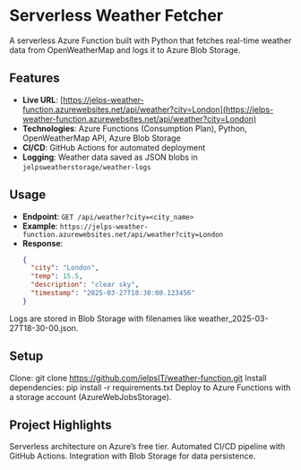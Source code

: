 ﻿# Serverless Weather Fetcher

A serverless Azure Function built with Python that fetches real-time weather data from OpenWeatherMap and logs it to Azure Blob Storage.

## Features
- **Live URL**: [https://jelps-weather-function.azurewebsites.net/api/weather?city=London](https://jelps-weather-function.azurewebsites.net/api/weather?city=London)
- **Technologies**: Azure Functions (Consumption Plan), Python, OpenWeatherMap API, Azure Blob Storage
- **CI/CD**: GitHub Actions for automated deployment
- **Logging**: Weather data saved as JSON blobs in `jelpsweatherstorage/weather-logs`

## Usage
- **Endpoint**: `GET /api/weather?city=<city_name>`
- **Example**: `https://jelps-weather-function.azurewebsites.net/api/weather?city=London`
- **Response**: 
  ```json
  {
    "city": "London",
    "temp": 15.5,
    "description": "clear sky",
    "timestamp": "2025-03-27T18:30:00.123456"
  }

Logs are stored in Blob Storage with filenames like weather_2025-03-27T18-30-00.json.
## Setup
Clone: git clone https://github.com/jelpsIT/weather-function.git
Install dependencies: pip install -r requirements.txt
Deploy to Azure Functions with a storage account (AzureWebJobsStorage).
## Project Highlights
Serverless architecture on Azure’s free tier.
Automated CI/CD pipeline with GitHub Actions.
Integration with Blob Storage for data persistence.
